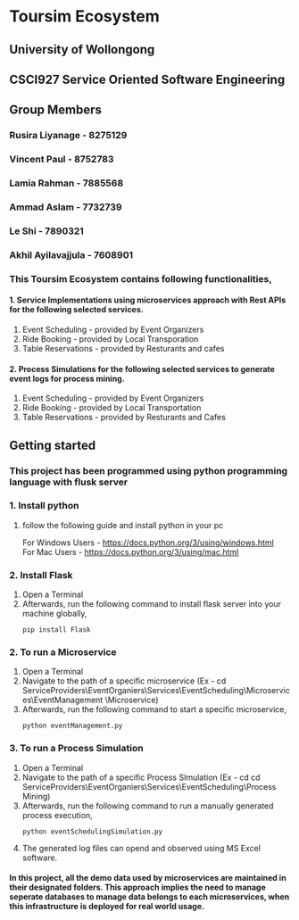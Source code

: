 # Toursim Ecosystem

## University of Wollongong

## CSCI927 Service Oriented Software Engineering

## Group Members

### Rusira Liyanage - 8275129
### Vincent Paul - 8752783
### Lamia Rahman - 7885568
### Ammad Aslam - 7732739
### Le Shi - 7890321
### Akhil Ayilavajjula - 7608901

### This Toursim Ecosystem contains following functionalities,

#### 1. Service Implementations using microservices approach with Rest APIs for the following selected services.

1.	Event Scheduling - provided by Event Organizers
2. Ride Booking - provided by Local Transporation
3. Table Reservations - provided by Resturants and cafes

#### 2. Process Simulations for the following selected services to generate event logs for process mining.

1. Event Scheduling - provided by Event Organizers
2. Ride Booking - provided by Local Transportation
3. Table Reservations - provided by Resturants and Cafes

## Getting started

### This project has been programmed using python programming language with flusk server 
### 1. Install python 

1. follow the following guide and install python in your pc

    For Windows Users - https://docs.python.org/3/using/windows.html <br>
    For Mac Users - https://docs.python.org/3/using/mac.html

### 2. Install Flask

1. Open a Terminal
3. Afterwards, run the following command to install flask server into your machine globally,
    ```
    pip install Flask
    ```

### 2. To run a Microservice

1. Open a Terminal
2. Navigate to the path of a specific microservice (Ex - cd ServiceProviders\EventOrganiers\Services\EventScheduling\Microservices\EventManagement \Microservice)
3. Afterwards, run the following command to start a specific microservice,
    ```
    python eventManagement.py
    ```
### 3. To run a Process Simulation

1.  Open a Terminal
2. Navigate to the path of a specific Process SImulation (Ex - cd cd ServiceProviders\EventOrganiers\Services\EventScheduling\Process Mining)
3. Afterwards, run the following command to run a manually generated process execution,
    ```
    python eventSchedulingSimulation.py
    ```
4. The generated log files can opend and observed using MS Excel software.

#### In this project, all the demo data used by microservices are maintained in their designated folders. This approach implies the need to manage seperate databases to manage data belongs to each microservices, when this infrastructure is deployed for real world usage.
